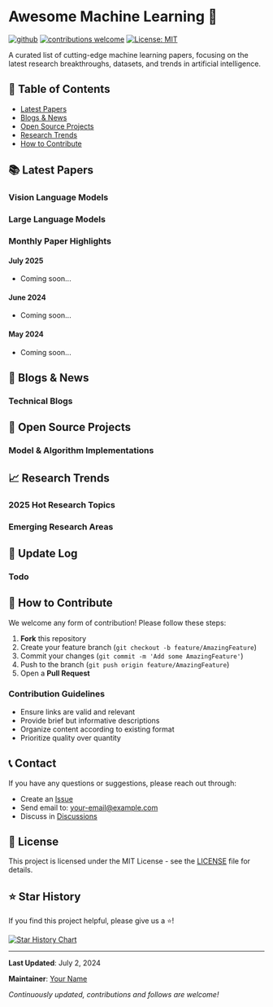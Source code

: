 # Awesome Machine Learning 🤖

[![github](https://img.shields.io/badge/GitHub-Repository-blue.svg)](https://github.com/ChenyuanLiu92/awesome-machine-learning)
[![contributions welcome](https://img.shields.io/badge/contributions-welcome-brightgreen.svg?style=flat)](https://github.com/ChenyuanLiu92/awesome-machine-learning/issues)
[![License: MIT](https://img.shields.io/badge/License-MIT-yellow.svg)](https://opensource.org/licenses/MIT)

A curated list of cutting-edge machine learning papers, focusing on the latest research breakthroughs, datasets, and trends in artificial intelligence.

## 📖 Table of Contents

- [Latest Papers](#-latest-papers)
- [Blogs & News](#-blogs--news)
- [Open Source Projects](#-open-source-projects)
- [Research Trends](#-research-trends)
- [How to Contribute](#-how-to-contribute)

## 📚 Latest Papers

### Vision Language Models

<!-- #### Large Language Models (LLMs)
- **GPT-4 Turbo** - OpenAI's latest language model
  - [Paper Link](https://arxiv.org/abs/2303.08774)
  - Key Innovation: Longer context window, enhanced reasoning capabilities
  - Release Date: March 2024

- **Claude 3** - Anthropic's advanced constitutional AI
  - [Paper Link](link-to-paper)
  - Key Innovation: Constitutional training, improved safety and helpfulness
  - Release Date: March 2024

- **Gemini 1.5** - Google's multimodal large language model
  - [Paper Link](link-to-paper)
  - Key Innovation: Extended context length up to 1M tokens
  - Release Date: February 2024 -->


### Large Language Models

<!-- #### 🧠 Deep Learning Fundamentals
- **Mamba: Linear-Time Sequence Modeling** - Efficient alternative to Transformers
- **Mixture of Experts (MoE) Improvements** - Scaling model capacity efficiently
- **RetNet: Retentive Networks** - Alternative architecture to Transformers

#### 🔍 Natural Language Processing
- **In-Context Learning** - Few-shot learning without parameter updates
- **Constitutional AI** - Training AI systems to be helpful, harmless, and honest
- **Tool Use in LLMs** - Teaching language models to use external tools

#### 👁️ Computer Vision
- **Diffusion Models** - State-of-the-art generative models
- **Vision Transformers (ViTs)** - Transformer architectures for computer vision
- **Neural Radiance Fields (NeRF)** - 3D scene representation and rendering

#### 🤝 Reinforcement Learning
- **RLHF (Reinforcement Learning from Human Feedback)** - Aligning AI with human preferences
- **Multi-Agent Reinforcement Learning** - Coordination in multi-agent environments
- **Offline Reinforcement Learning** - Learning from static datasets

#### 🧬 AI for Science
- **AlphaFold 3** - Protein structure prediction
- **Materials Discovery** - AI-driven materials science
- **Drug Discovery** - AI applications in pharmaceutical research -->

### Monthly Paper Highlights

#### July 2025
- Coming soon...

#### June 2024
- Coming soon...

#### May 2024
- Coming soon...

## 📰 Blogs & News

### Technical Blogs
<!-- - **Distill.pub** - Machine learning visualization and explanation
- **OpenAI Blog** - OpenAI official blog
- **Google AI Blog** - Google AI research updates
- **The Gradient** - AI research and insights

### News Sources
- **AI News** - Artificial intelligence news aggregation
- **VentureBeat AI** - AI business news
- **MIT Technology Review** - Technology reviews -->

## 🚀 Open Source Projects

### Model & Algorithm Implementations
<!-- - **Transformers** - Hugging Face's pre-trained model library
- **Detectron2** - Facebook's object detection platform
- **OpenMMLab** - Multimedia laboratory's open-source algorithm library

### Tools & Platforms
- **Weights & Biases** - Experiment tracking and visualization
- **Neptune** - Machine learning experiment management
- **DVC** - Data version control -->

## 📈 Research Trends

### 2025 Hot Research Topics
<!-- 1. **Multimodal Foundation Models** - Unified models processing text, image, audio, and video
2. **Efficient Model Architectures** - Alternatives to Transformers (Mamba, RetNet)
3. **AI Alignment & Safety** - Constitutional AI, RLHF, and safety research
4. **Agentic AI Systems** - Autonomous agents capable of complex reasoning and action
5. **AI for Scientific Discovery** - Applications in biology, chemistry, and physics -->

### Emerging Research Areas
<!-- - **Mechanistic Interpretability** - Understanding how neural networks work internally
- **Scaling Laws** - Predicting model performance from compute and data
- **Few-Shot Learning** - Learning from minimal examples
- **Continual Learning** - Learning without forgetting previous knowledge
- **Federated Learning** - Training models across distributed data sources -->

## 📅 Update Log

<!-- ### July 2024
- Initialized project structure
- Added 2024 important papers
- Updated mainstream framework information -->

### Todo
<!-- - [ ] Add more 2024 breakthrough papers
- [ ] Create monthly paper summaries
- [ ] Add paper implementation links
- [ ] Include paper review summaries
- [ ] Add author and institution information -->

## 🤝 How to Contribute

We welcome any form of contribution! Please follow these steps:

1. **Fork** this repository
2. Create your feature branch (`git checkout -b feature/AmazingFeature`)
3. Commit your changes (`git commit -m 'Add some AmazingFeature'`)
4. Push to the branch (`git push origin feature/AmazingFeature`)
5. Open a **Pull Request**

### Contribution Guidelines
- Ensure links are valid and relevant
- Provide brief but informative descriptions
- Organize content according to existing format
- Prioritize quality over quantity

## 📞 Contact

If you have any questions or suggestions, please reach out through:

- Create an [Issue](https://github.com/ChenyuanLiu92/awesome-machine-learning/issues)
- Send email to: your-email@example.com
- Discuss in [Discussions](https://github.com/ChenyuanLiu92/awesome-machine-learning/discussions)

## 📄 License

This project is licensed under the MIT License - see the [LICENSE](LICENSE) file for details.

## ⭐ Star History

If you find this project helpful, please give us a ⭐️!

[![Star History Chart](https://api.star-history.com/svg?repos=ChenyuanLiu92e/awesome-machine-learning&type=Date)](https://star-history.com/#ChenyuanLiu92/awesome-machine-learning&Date)

---

**Last Updated**: July 2, 2024

**Maintainer**: [Your Name](https://github.com/ChenyuanLiu92)

*Continuously updated, contributions and follows are welcome!*
